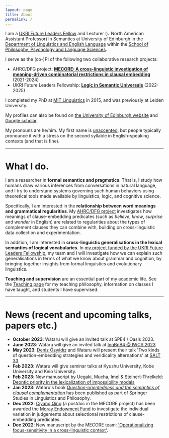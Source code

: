 ```yaml
---
layout: page
title: About
permalink: /
---
```




I am a [UKRI Future Leaders Fellow](https://www.ukri.org/our-work/developing-people-and-skills/future-leaders-fellowships/) and Lecturer (~ North American Assistant Professor) in Semantics at University of Edinburgh in the [Department of Linguistics and English Language](https://www.ed.ac.uk/ppls/linguistics-and-english-language) within the [School of Philosophy, Psychology and Language Sciences](https://www.ed.ac.uk/ppls). 

I serve as the (co-)PI of the following two collaborative research projects: 
- AHRC/DFG project: **[MECORE: A cross-linguistic investigation of meaning-driven combinatorial restrictions in clausal embedding](https://wuegaki.ppls.ed.ac.uk/mecore/)** (2021-2024)
- UKRI Future Leaders Fellowship: **[Logic in Semantic Universals](http://www.wataruuegaki.com/flf/)** (2022-2025)
<!-- - NWO international collaboration project **ModUni: Searching for semantic universals in the modal and attitudinal domains** (2018-2021) -->

I completed my PhD at [MIT Linguistics](http://web.mit.edu/linguistics/) in 2015, and was previously at Leiden University. 

My profiles can also be found on [the University of Edinburgh website](https://www.ed.ac.uk/profile/wataru-uegaki) and [Google scholar](https://scholar.google.co.jp/citations?user=PHs9XX8AAAAJ). 

My pronouns are he/him. My first name is [unaccented](https://direct.mit.edu/ling/article-abstract/47/3/471/632/Unaccentedness-in-Japanese), but people typically pronounce it with a stress on the second syllable in English-speaking contexts (and that is fine). 

<!-- I also have the following external appointments in academic journals and conferences:
- an editorial board member of *[Semantics & Pragmatics](http://semprag.org/)*
- a review board member of *[Snippets](http://www.ledonline.it/snippets/)*
- a steering committee member of [Logic and Engineering in Natural Language Semantics (LENLS)](http://www.is.ocha.ac.jp/~bekki/lenls/). -->

---

# What I do.

I am a researcher in **formal semantics and pragmatics**. That is, I study how humans draw various inferences from conversations in natural language, and I try to understand systems governing such human behaviors using theoretical tools made available by linguistics, logic, and cognitive science.

Specifically, I am interested in the **relationship between word meanings and grammatical regularities**. My [AHRC/DFG project](https://wuegaki.ppls.ed.ac.uk/mecore/) investigates how meanings of clause-embedding predicates (such as *believe*, *know*, *surprise* and *wonder* in English) are related to regularities about the types of complement clauses they can combine with, building on cross-linguistic data collection and experimentation. 

<!-- Following my  -->
<!-- My PhD dissertation *[Interpreting questions under attitudes](http://hdl.handle.net/1721.1/99318)* addresses a family of puzzles concerning how the meanings of the so-called propositional attitude verbs (such as *believe*, *know*, *surprise* and *wonder*) are related to the types of complement clauses they can combine with (for example, whether the verb can combine with a question or not).  -->

In addition, I am interested in **cross-linguistic generalisations in the lexical semantics of logical vocabularies**. In [my project funded by the UKRI Future Leaders Fellowship](wuegaki.github.io/flf), my team and I will investigate how we can explain such generalisations in terms of what we know about grammar and cognition, by bringing together insights from formal linguistics and evolutionary linguistics. 

<!-- More recently, I am interested in the distinction between **'logical' words** (such as *every* and *or*) and **'non-logical' words** (such as *walk* and *bird*). Is there a fundamental distinction between how these two kinds of word meanings are represented in our mind? I try to address this question by investigating the manifestation of this distinction in **syntax-semantics interface** (i.e., the relationship between meaning and grammar) and [**cross-linguistic universals in word meanings**](wuegaki.github.io/modal-universals/) (i.e., what kind of common properties hold for word meanings across languages).  -->

<!-- I also specialise in **Japanese linguistics**. I investigate various aspects of the grammatical structure of the languages/dialects in Japan, with an aim to uncover the nature of the similarity and differences that the Japanese languages have with other languages in the world. -->

**Teaching and supervision** are an essential part of my academic life. See the [Teaching page](wuegaki.github.io/teaching) for my teaching philosophy, information on classes I have taught, and students I have supervised.

---

# News (recent and upcoming talks, papers etc.)

- **October 2023**: Wataru will give an invited talk at SPE4 / Oasis 2023. 
- **June 2023**: Wataru will give an invited talk at [InqBnB4 @ IWCS 2023](https://iwcs2023.loria.fr/inqbnb4-inquisitiveness-below-and-beyond-the-sentence-boundary/)
- **May 2023**: [Deniz Özyıldız](https://deniz.fr/) and Wataru will present their talk 'Two kinds of question-embedding strategies and veridicality alternations' at [SALT 33](https://saltconf.github.io/salt33/).
- **Feb 2023**: Wataru will give seminar talks at Kyushu University, Kobe University and Keio University. 
- **Feb 2023**: New manuscript by Uegaki, Mucha, Imel \& Steinert-Threlkeld: [Deontic priority in the lexicalization of impossibility modals](https://psyarxiv.com/h63y9)
- **Jan 2023**: Wataru's book [_Question-orientedness and the semantics of clausal complementation_](https://link.springer.com/book/9783031159398) has been published as part of Springer Studies in Linguistics and Philosophy. 
- **Dec 2022**: [Ciyang Qing](https://sites.google.com/site/qciyang/) (a postdoc in the MECORE project) has been awarded the [Moray Endowment Fund](https://www.ed.ac.uk/research-office/winning-research-funding/develop-idea/seed-funding/moray-endowment-fund) to investigate the individual variation in judgements about selectional restrictions of clause-embedding predicates. 
- **Dec 2022**: New manuscript by the MECORE team: ['Operationalizing focus-sensitivity in a cross-linguistic context'](https://lingbuzz.net/lingbuzz/007004).
<!-- - **Nov 2022**: Wataru gave [an invited colloquium talk at MIT Linguistics](https://linguistics.mit.edu/colloquia/). 
- **Oct 2022**: Wataru gave guest lectures and an invited seminar talk at [University of Nantes Linguistics Laboratory](https://lling.univ-nantes.fr/).
- **Oct 2022**: Very warm welcome to three new members of the lab: [Anne Mucha](https://scholar.google.com/citations?user=R4g8pBAAAAAJ&hl=en&oi=ao), [Fred Whibley](https://uk.linkedin.com/in/fred-whibley-ab0310192) and [James Engels](https://uk.linkedin.com/in/james-engels)! They will be working as part of [the LiSU project](http://www.wataruuegaki.com/flf/).  --> 
<!-- - **Sept 2022**: Wataru's book [_Question-orientedness and the semantics of clausal complementation_](https://link.springer.com/book/9783031159398) is in press at Springer, to be published as part of their Studies in Linguistics and Philosophy series. 
- **Sept 2022**: Two PhD students [Takanobu Nakamura](https://takanobunakamura.github.io/) and Tom Stephen have successfully defended their theses. Congratulations Dr Nakamura and Dr Stephen!  -->
<!-- - **April/May/July 2022**: With Mora Maldonado and Jennifer Culbertson, I will present the talk 'Learnability and constraints on the semantics of clause-embedding predicates' at [GLOW 45](https://glowlinguistics.org/45/), [ELM 2](https://www.elm-conference.net/elm-2/) and [CogSci 2022](https://cognitivesciencesociety.org/cogsci-2022/). -->

<!-- - **May 2022**: Invited workshop talk at [the CoSaQ closing workshop](https://www.jakubszymanik.com/CoSaQ/events/closing-workshop/) @ Amsterdam. 
- **May 2022**: Invited colloquium talk at Ruhr-University Bochum. 
- **April 2022**: The [MECORE](https://wuegaki.ppls.ed.ac.uk/mecore/) group will present the talk 'Cross-linguistic patterns in the selectional restrictions of preferential predicates' at [GLOW 45](https://glowlinguistics.org/45/). 
- **March 2022**: Invited talk at [TaLK 2022](https://sites.google.com/view/talk2022/home) @ Keio. 
- **February 2022**: I have started as an editorial board member of [Natural Language Semantics](https://www.springer.com/journal/11050). 
- **February 2022**: Invited seminar talk at Tel Aviv University. 
- **January 2022**: My project as a [**UKRI Future Leaders Fellow**](https://www.ukri.org/our-work/developing-people-and-skills/future-leaders-fellowships/) 'Logic in Semantic Universals' starts. I am extremely excited and honoured to receive the fellowship.  -->
<!-- - **December 2021**: Paper ['The informativeness/complexity trade-off in the domain of Boolean connectives'](https://doi.org/10.1162/ling_a_00461) is accepted by _Linguistic Inquiry_. -->


<!-- ---

# Specific research interests

- Semantics and Pragmatics
  - Semantics and pragmatics of interrogatives and their responses
  - Semantics and pragmatics of sentence-final particles
  - Constraints on lexical denotations
- Syntax-Semantics Interface
  - Semantics of attitude predicates and their selectional properties
  - wh-indeterminates
  - disjunctive constructions
- Morpho-phonology of Japanese dialects -->

